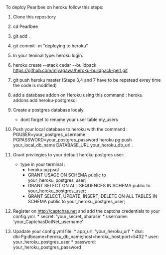 To deploy Pearlbee on heroku follow this steps:

1. Clone this repository
2. cd Pearlbee
3. git add .
4. git commit -m "deploying to heroku"
5. In your teminal type: heroku login.
6. heroku create --stack cedar --buildpack https://github.com/miyagawa/heroku-buildpack-perl.git
7. git push heroku master (Steps 3,4 and 7 have to be repetead evrey time the code is modified)

8. add a database addon on Heroku using this command : heroku addons:add heroku-postgresql

9. Create a postgres database localy.
	* dont forget to rename your user table my_users

10. Push your local database to heroku with the command :
	PGUSER=your_postgres_username PGPASSWORD=your_postgres_password heroku pg:push your_local_db_name DATABASE_URL your_heroku_db_url .
11. Grant privilegies to your default heroku postgres user:
	* type in your terminal :
		* heroku pg:psql
		* GRANT USAGE ON SCHEMA public to your_heroku_postgres_user;
		* GRANT SELECT ON ALL SEQUENCES IN SCHEMA public to your_heroku_postgres_user;
		* GRANT SELECT, UPDATE, INSERT, DELETE ON ALL TABLES IN SCHEMA public to your_heroku_postgres_user; 

12. Register on http://captchas.net and add the captcha credentials to your config.yml.
		* secret: 'your_secret_pharase'
		* username: 'your_CaptchasDotNet_username'
13. Upadate your config.yml file:
		*  app_url: 'your_heroku_url'
        *  dsn: 	dbi:Pg:dbname=heroku_db_name;host=heroku_host;port=5432
        *  user: your_heroku_postgres_user
        *  password: your_heroku_postgres_password 	
		
    



